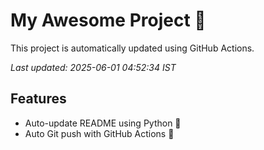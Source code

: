 # My Awesome Project 🚀

This project is automatically updated using GitHub Actions.

_Last updated: 2025-06-01 04:52:34 IST_

## Features
- Auto-update README using Python 🐍
- Auto Git push with GitHub Actions 🤖
